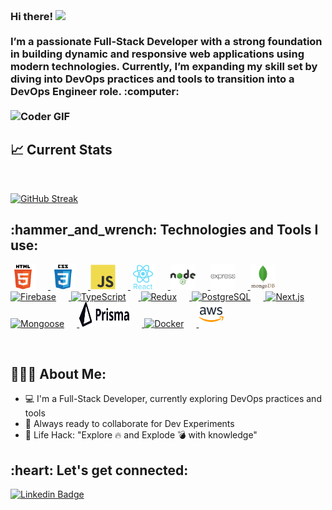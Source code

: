 <h3 align="left">
 <abc>
  <br>Hi there! <img src="https://user-images.githubusercontent.com/42378118/110234147-e3259600-7f4e-11eb-95be-0c4047144dea.gif" width="30"><br>
  <br>I’m a passionate Full-Stack Developer with a strong foundation in building dynamic and responsive web applications using modern technologies. Currently, I’m expanding my skill set by diving into DevOps practices and tools to transition into a DevOps Engineer role. :computer:<br>
  <br>
    <img src="https://media.giphy.com/media/SWoSkN6DxTszqIKEqv/giphy.gif" alt="Coder GIF" width="500">
 </abc>
</h3> 

## :chart_with_upwards_trend: Current Stats

<br />

<a href="https://git.io/streak-stats"><img src="https://streak-stats.demolab.com?user=AthkiaAdiba&theme=whatsapp-light2" alt="GitHub Streak" /></a>
<br/>

<h2 align="left">:hammer_and_wrench: Technologies and Tools I use:</h2>

<p align="left">
  <a href="https://www.w3.org/html/" target="_blank">
    <img src="https://raw.githubusercontent.com/devicons/devicon/master/icons/html5/html5-original-wordmark.svg" alt="HTML5" width="40" height="40" style="margin-right:20px;"/>
  </a>
  <a href="https://www.w3schools.com/css/" target="_blank">
    <img src="https://raw.githubusercontent.com/devicons/devicon/master/icons/css3/css3-original-wordmark.svg" alt="CSS3" width="40" height="40" style="margin-right:20px;"/>
  </a>
  <a href="https://developer.mozilla.org/en-US/docs/Web/JavaScript" target="_blank">
    <img src="https://raw.githubusercontent.com/devicons/devicon/master/icons/javascript/javascript-original.svg" alt="JavaScript" width="40" height="40" style="margin-right:20px;"/>
  </a>
  <a href="https://reactjs.org/" target="_blank">
    <img src="https://raw.githubusercontent.com/devicons/devicon/master/icons/react/react-original-wordmark.svg" alt="React" width="40" height="40" style="margin-right:20px;"/>
  </a>
  <a href="https://nodejs.org" target="_blank">
    <img src="https://raw.githubusercontent.com/devicons/devicon/master/icons/nodejs/nodejs-original-wordmark.svg" alt="Node.js" width="40" height="40" style="margin-right:20px;"/>
  </a>
  <a href="https://expressjs.com" target="_blank">
    <img src="https://raw.githubusercontent.com/devicons/devicon/master/icons/express/express-original-wordmark.svg" alt="Express.js" width="40" height="40" style="margin-right:20px;"/>
  </a>
  <a href="https://www.mongodb.com/" target="_blank">
    <img src="https://raw.githubusercontent.com/devicons/devicon/master/icons/mongodb/mongodb-original-wordmark.svg" alt="MongoDB" width="40" height="40" style="margin-right:20px;"/>
  </a>
  <a href="https://firebase.google.com/" target="_blank">
    <img src="https://www.vectorlogo.zone/logos/firebase/firebase-icon.svg" alt="Firebase" width="40" height="40" style="margin-right:20px;"/>
  </a>
  <a href="https://www.typescriptlang.org/" target="_blank">
    <img src="https://raw.githubusercontent.com/marwin1991/profile-technology-icons/main/icons/typescript.png" alt="TypeScript" width="40" height="40" style="margin-right:20px;"/>
  </a>
  <a href="https://redux.js.org/" target="_blank">
    <img src="https://raw.githubusercontent.com/marwin1991/profile-technology-icons/main/icons/redux.png" alt="Redux" width="40" height="40" style="margin-right:20px;"/>
  </a>
  <a href="https://www.postgresql.org/" target="_blank">
    <img src="https://raw.githubusercontent.com/marwin1991/profile-technology-icons/main/icons/postgresql.png" alt="PostgreSQL" width="40" height="40" style="margin-right:20px;"/>
  </a>
  <a href="https://nextjs.org/" target="_blank">
    <img src="https://raw.githubusercontent.com/marwin1991/profile-technology-icons/main/icons/next_js.png" alt="Next.js" width="40" height="40" style="margin-right:20px;"/>
  </a>
  <a href="https://mongoosejs.com/" target="_blank">
    <img src="https://res.cloudinary.com/dv6fgvj2c/image/upload/v1747300119/430-4309574_mongoose-js-logo-hd-png-download_uedh6x.jpg" alt="Mongoose" width="50" height="40" style="margin-right:20px;"/>
  </a>
  <a href="https://www.prisma.io/" target="_blank">
    <img src="https://raw.githubusercontent.com/prisma/presskit/main/Assets/Prisma-DarkLogo.png" alt="Prisma" width="80" height="40" style="margin-right:20px;"/>
  </a>
  <a href="https://www.docker.com/" target="_blank">
    <img src="https://cdn.jsdelivr.net/gh/devicons/devicon/icons/docker/docker-plain-wordmark.svg" alt="Docker" width="40" height="40" style="margin-right:20px;"/>
  </a>
  <a href="https://aws.amazon.com/" target="_blank">
    <img src="https://raw.githubusercontent.com/devicons/devicon/master/icons/amazonwebservices/amazonwebservices-original-wordmark.svg" alt="AWS" width="40" height="40" style="margin-right:20px;"/>
  </a>
</p>
 <br/>
<h2 align="left">👨🏻‍💻 About Me:</h2>

- :computer: I'm a Full-Stack Developer, currently exploring DevOps practices and tools
- :rocket: Always ready to collaborate for Dev Experiments
- :dart: Life Hack: "Explore :fire: and Explode :bomb: with knowledge"

<h2 align="left">:heart: Let's get connected:</h2>

[![Linkedin Badge](https://img.shields.io/badge/-AthkiaAdiba-blue?style=flat-square&logo=Linkedin&logoColor=white&link=https://www.linkedin.com/in/athkia-adiba-tonne/)](https://www.linkedin.com/in/athkia-adiba-tonne/) 
